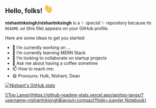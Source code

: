 
## Hello, folks! <img src="imgs/wave.gif" width="30px">


**nishantnksingh/nishantnksingh** is a ✨ _special_ ✨ repository because its `README.md` (this file) appears on your GitHub profile.

Here are some ideas to get you started:

- 🔭 I’m currently working on ...
- 🌱 I’m currently learning MERN Stack
- 👯 I’m looking to collaborate on startup projects
- 💬 Ask me about having a coffee sometime
- 📫 How to reach me: <a href="https://www.linkedin.com/in/nishantnksingh/"></a>
- 😄 Pronouns: Hulk, Nishant, Dean


[![Nishant's GitHub stats](https://github-readme-stats.vercel.app/api?username=nishantnksingh)](https://github.com/nishantnksingh/github-readme-stats)

[![Top Langs](https://github-readme-stats.vercel.app/api/top-langs/?username=nishantnksingh&layout=compact?hide=Jupyter Notebook)](https://github.com/nishantnksingh/github-readme-stats)
